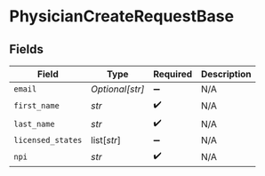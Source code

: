 # PhysicianCreateRequestBase


## Fields

| Field              | Type               | Required           | Description        |
| ------------------ | ------------------ | ------------------ | ------------------ |
| `email`            | *Optional[str]*    | :heavy_minus_sign: | N/A                |
| `first_name`       | *str*              | :heavy_check_mark: | N/A                |
| `last_name`        | *str*              | :heavy_check_mark: | N/A                |
| `licensed_states`  | list[*str*]        | :heavy_minus_sign: | N/A                |
| `npi`              | *str*              | :heavy_check_mark: | N/A                |